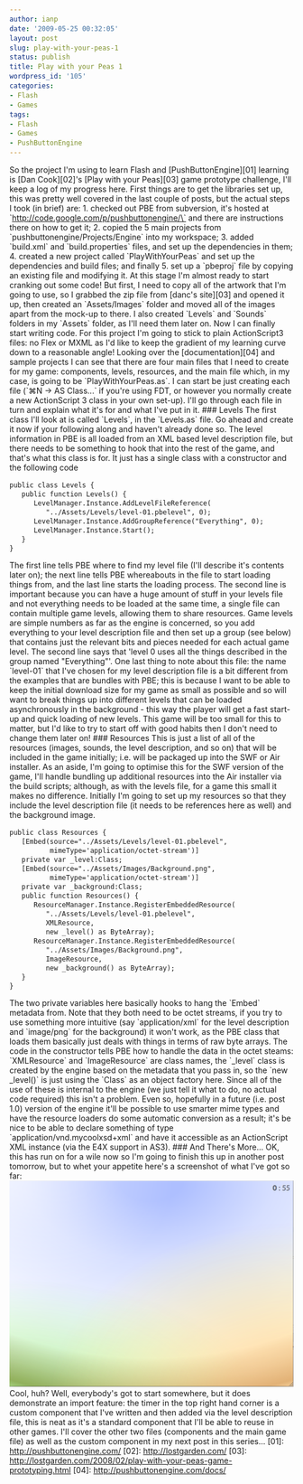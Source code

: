 ```yaml
---
author: ianp
date: '2009-05-25 00:32:05'
layout: post
slug: play-with-your-peas-1
status: publish
title: Play with your Peas 1
wordpress_id: '105'
categories:
- Flash
- Games
tags:
- Flash
- Games
- PushButtonEngine
---
```


So the project I'm using to learn Flash and [PushButtonEngine][01]
learning is [Dan Cook][02]'s [Play with your Peas][03] game prototype
challenge, I'll keep a log of my progress here. First things are to get
the libraries set up, this was pretty well covered in the last couple of
posts, but the actual steps I took (in brief) are: 1. checked out PBE
from subversion, it's hosted at
\`http://code.google.com/p/pushbuttonengine/\` and there are
instructions there on how to get it; 2. copied the 5 main projects from
\`pushbuttonengine/Projects/Engine\` into my workspace; 3. added
\`build.xml\` and \`build.properties\` files, and set up the
dependencies in them; 4. created a new project called
\`PlayWithYourPeas\` and set up the dependencies and build files; and
finally 5. set up a \`pbeproj\` file by copying an existing file and
modifying it. At this stage I'm almost ready to start cranking out some
code! But first, I need to copy all of the artwork that I'm going to
use, so I grabbed the zip file from [danc's site][03] and opened it up,
then created an \`Assets/Images\` folder and moved all of the images
apart from the mock-up to there. I also created \`Levels\` and
\`Sounds\` folders in my \`Assets\` folder, as I'll need them later on.
Now I can finally start writing code. For this project I'm going to
stick to plain ActionScript3 files: no Flex or MXML as I'd like to keep
the gradient of my learning curve down to a reasonable angle! Looking
over the [documentation][04] and sample projects I can see that there
are four main files that I need to create for my game: components,
levels, resources, and the main file which, in my case, is going to be
\`PlayWithYourPeas.as\`. I can start be just creating each file (\`⌘N →
AS Class...\` if you're using FDT, or however you normally create a new
ActionScript 3 class in your own set-up). I'll go through each file in
turn and explain what it's for and what I've put in it. \#\#\# Levels
The first class I'll look at is called \`Levels\`, in the \`Levels.as\`
file. Go ahead and create it now if your following along and haven't
already done so. The level information in PBE is all loaded from an XML
based level description file, but there needs to be something to hook
that into the rest of the game, and that's what this class is for. It
just has a single class with a constructor and the following code

~~~~ {lang="ActionScript" line="1"}
public class Levels {
   public function Levels() {
      LevelManager.Instance.AddLevelFileReference(
         "../Assets/Levels/level-01.pbelevel", 0);
      LevelManager.Instance.AddGroupReference("Everything", 0);
      LevelManager.Instance.Start();
   }
}
~~~~

The first line tells PBE where to find my level file (I'll describe it's
contents later on); the next line tells PBE whereabouts in the file to
start loading things from, and the last line starts the loading process.
The second line is important because you can have a huge amount of stuff
in your levels file and not everything needs to be loaded at the same
time, a single file can contain multiple game levels, allowing them to
share resources. Game levels are simple numbers as far as the engine is
concerned, so you add everything to your level description file and then
set up a group (see below) that contains just the relevant bits and
pieces needed for each actual game level. The second line says that
'level 0 uses all the things described in the group named "Everything"'.
One last thing to note about this file: the name \`level-01\` that I've
chosen for my level description file is a bit different from the
examples that are bundles with PBE; this is because I want to be able to
keep the initial download size for my game as small as possible and so
will want to break things up into different levels that can be loaded
asynchronously in the background - this way the player will get a fast
start-up and quick loading of new levels. This game will be too small
for this to matter, but I'd like to try to start off with good habits
then I don't need to change them later on! \#\#\# Resources This is just
a list of all of the resources (images, sounds, the level description,
and so on) that will be included in the game initially; i.e. will be
packaged up into the SWF or Air installer. As an aside, I'm going to
optimise this for the SWF version of the game, I'll handle bundling up
additional resources into the Air installer via the build scripts;
although, as with the levels file, for a game this small it makes no
difference. Initially I'm going to set up my resources so that they
include the level description file (it needs to be references here as
well) and the background image.

~~~~ {lang="ActionScript" line="1"}
public class Resources {
   [Embed(source="../Assets/Levels/level-01.pbelevel",
          mimeType='application/octet-stream')]
   private var _level:Class;
   [Embed(source="../Assets/Images/Background.png",
          mimeType='application/octet-stream')]
   private var _background:Class;
   public function Resources() {
      ResourceManager.Instance.RegisterEmbeddedResource(
         "../Assets/Levels/level-01.pbelevel",
         XMLResource,
         new _level() as ByteArray);
      ResourceManager.Instance.RegisterEmbeddedResource(
         "../Assets/Images/Background.png",
         ImageResource,
         new _background() as ByteArray);
   }
}
~~~~

The two private variables here basically hooks to hang the \`Embed\`
metadata from. Note that they both need to be octet streams, if you try
to use something more intuitive (say \`application/xml\` for the level
description and \`image/png\` for the background) it won't work, as the
PBE class that loads them basically just deals with things in terms of
raw byte arrays. The code in the constructor tells PBE how to handle the
data in the octet steams: \`XMLResource\` and \`ImageResource\` are
class names, the \`\_level\` class is created by the engine based on the
metadata that you pass in, so the \`new \_level()\` is just using the
\`Class\` as an object factory here. Since all of the use of these is
internal to the engine (we just tell it what to do, no actual code
required) this isn't a problem. Even so, hopefully in a future (i.e.
post 1.0) version of the engine it'll be possible to use smarter mime
types and have the resource loaders do some automatic conversion as a
result; it's be nice to be able to declare something of type
\`application/vnd.mycoolxsd+xml\` and have it accessible as an
ActionScript XML instance (via the E4X support in AS3). \#\#\# And
There's More... OK, this has run on for a wile now so I'm going to
finish this up in another post tomorrow, but to whet your appetite
here's a screenshot of what I've got so far:
![Screenshot](/images/2009/05/peas-01-bg-and-timer.png) Cool, huh? Well,
everybody's got to start somewhere, but it does demonstrate an import
feature: the timer in the top right hand corner is a custom component
that I've written and then added via the level description file, this is
neat as it's a standard component that I'll be able to reuse in other
games. I'll cover the other two files (components and the main game
file) as well as the custom component in my next post in this series...
[01]: http://pushbuttonengine.com/ [02]: http://lostgarden.com/ [03]:
http://lostgarden.com/2008/02/play-with-your-peas-game-prototyping.html
[04]: http://pushbuttonengine.com/docs/
